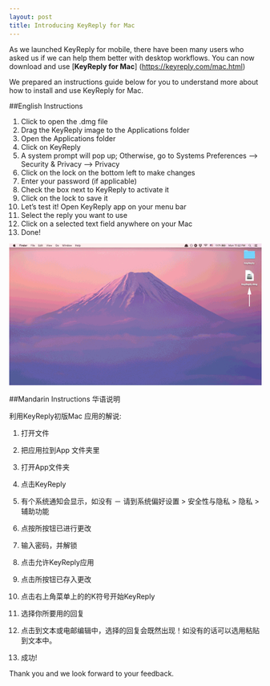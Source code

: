 ```yaml
---
layout: post
title: Introducing KeyReply for Mac
---
```


As we launched KeyReply for mobile, there have been many users who asked us if we can help them better with desktop workflows. You can now download and use [**KeyReply for Mac**] (https://keyreply.com/mac.html)

We prepared an instructions guide below for you to understand more about how to install and use KeyReply for Mac.

##English Instructions
1. Click to open the .dmg file
2. Drag the KeyReply image to the Applications folder
3. Open the Applications folder
4. Click on KeyReply
5. A system prompt will pop up; Otherwise, go to Systems Preferences —> Security & Privacy —> Privacy
6. Click on the lock on the bottom left to make changes
7. Enter your password (if applicable)
8. Check the box next to KeyReply to activate it
9. Click on the lock to save it
10. Let’s test it! Open KeyReply app on your menu bar
11. Select the reply you want to use
12. Click on a selected text field anywhere on your Mac
13. Done!

![alt text](/blog/images/MacAppWalkthrough_Small.gif  "KeyReply for Mac Install Walkthrough") 

##Mandarin Instructions 华语说明

利用KeyReply初版Mac 应用的解说:

1. 打开文件

2. 把应用拉到App 文件夹里

3. 打开App文件夹

4. 点击KeyReply

5. 有个系统通知会显示，如没有 － 请到系统偏好设置 > 安全性与隐私 > 隐私 > 辅助功能

6. 点按所按钮已进行更改

7. 输入密码，并解锁

8. 点击允许KeyReply应用

9. 点击所按钮已存入更改

10. 点击右上角菜单上的的K符号开始KeyReply

11. 选择你所要用的回复

12. 点击到文本或电邮编辑中，选择的回复会既然出现！如没有的话可以选用粘贴到文本中。

13. 成功!


Thank you and we look forward to your feedback.

